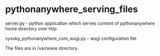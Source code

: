 # pythonanywhere_serving_files

server.py - python application which serves content of pythonanywhere home directory over http

vysoky_pythonanywhere_com_wsgi.py - wsgi configuration file

The files are in /var/www directory. 

